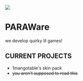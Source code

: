 ![](paraware.gif)
# PARAWare
we develop quirky lil games!

## CURRENT PROJECTS
- 1mangotable's skin pack
- ~~you aren't supposed to read this~~
